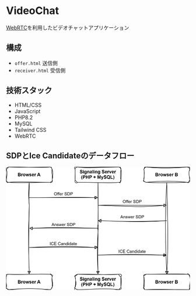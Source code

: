 # VideoChat

[WebRTC](https://developer.mozilla.org/ja/docs/Web/API/WebRTC_API)を利用したビデオチャットアプリケーション

## 構成

- ```offer.html``` 送信側
- ```receiver.html``` 受信側

## 技術スタック

- HTML/CSS
- JavaScript
- PHP8.2
- MySQL
- Tailwind CSS
- WebRTC

## SDPとIce Candidateのデータフロー

![Data Flow chart](https://github.com/superneko160/VideoChat/blob/main/docs/videochat.drawio.svg)
